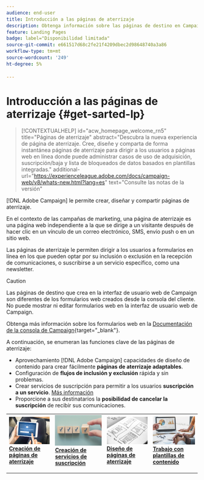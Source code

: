 ```yaml
---
audience: end-user
title: Introducción a las páginas de aterrizaje
description: Obtenga información sobre las páginas de destino en Campaign Web
feature: Landing Pages
badge: label="Disponibilidad limitada"
source-git-commit: e661517d68c2fe21f4209dbec2d98648740a3a86
workflow-type: tm+mt
source-wordcount: '249'
ht-degree: 5%

---
```


# Introducción a las páginas de aterrizaje {#get-sarted-lp}

>[!CONTEXTUALHELP]
>id="acw_homepage_welcome_rn5"
>title="Páginas de aterrizaje"
>abstract="Descubra la nueva experiencia de página de aterrizaje. Cree, diseñe y comparta de forma instantánea páginas de aterrizaje para dirigir a los usuarios a páginas web en línea donde puede administrar casos de uso de adquisición, suscripción/baja y lista de bloqueados de datos basados en plantillas integradas."
>additional-url="https://experienceleague.adobe.com/docs/campaign-web/v8/whats-new.html?lang=es" text="Consulte las notas de la versión"

[!DNL Adobe Campaign] le permite crear, diseñar y compartir páginas de aterrizaje.

En el contexto de las campañas de marketing, una página de aterrizaje es una página web independiente a la que se dirige a un visitante después de hacer clic en un vínculo de un correo electrónico, SMS, envío push o en un sitio web.

Las páginas de aterrizaje le permiten dirigir a los usuarios a formularios en línea en los que pueden optar por su inclusión o exclusión en la recepción de comunicaciones, o suscribirse a un servicio específico, como una newsletter.

>[!CAUTION]
>
>Las páginas de destino que crea en la interfaz de usuario web de Campaign son diferentes de los formularios web creados desde la consola del cliente. No puede mostrar ni editar formularios web en la interfaz de usuario web de Campaign.
>
>Obtenga más información sobre los formularios web en la [Documentación de la consola de Campaign](https://experienceleague.adobe.com/docs/campaign/campaign-v8/content/webapps.html){target="_blank"}.

A continuación, se enumeran las funciones clave de las páginas de aterrizaje:

* Aprovechamiento [!DNL Adobe Campaign] capacidades de diseño de contenido para crear fácilmente **páginas de aterrizaje adaptables**.
* Configuración de **flujos de inclusión y exclusión** rápida y sin problemas.
* Crear servicios de suscripción para permitir a los usuarios **suscripción a un servicio**. [Más información](../audience/manage-services.md)
* Proporcione a sus destinatarios la **posibilidad de cancelar la suscripción** de recibir sus comunicaciones.
  <!--Send a **confirmation email** upon opt-in or opt-out.-->

<table style="table-layout:fixed"><tr style="border: 0;">
<td>
<a href="create-lp.md">
<img alt="Posible cliente" src="../assets/do-not-localize/lp-subscription.jpeg">
</a>
<div><a href="create-lp.md"><strong>Creación de páginas de aterrizaje</strong>
</div>
<p>
</td>
<td>
<a href="../audience/manage-services.md">
<img alt="Poco frecuente" src="../assets/do-not-localize/lp-list.jpg">
</a>
<div>
<a href="../audience/manage-services.md"><strong>Creación de servicios de suscripción</strong></a>
</div>
<p></td>
<td>
<a href="lp-content.md">
<img alt="Validación" src="../assets/do-not-localize/lp-design.jpg">
</a>
<div>
<a href="lp-content.md"><strong>Diseño de páginas de aterrizaje</strong></a>
</div>
<p>
</td>
<td>
<a href="lp-templates.md">
<img alt="Validación" src="../assets/do-not-localize/lp-reporting.jpg">
</a>
<div>
<a href="lp-templates.md"><strong>Trabajo con plantillas de contenido</strong></a>
</div>
<p>
</td>
</tr></table>
